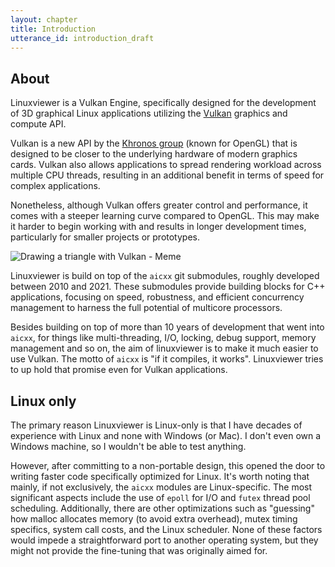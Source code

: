 ```yaml
---
layout: chapter
title: Introduction
utterance_id: introduction_draft
---
```


## About

Linuxviewer is a Vulkan Engine, specifically designed for
the development of 3D graphical Linux applications utilizing
the [Vulkan](https://www.khronos.org/vulkan/) graphics and compute API.

Vulkan is a new API by the [Khronos group](https://www.khronos.org/) (known for OpenGL)
that is designed to be closer to the underlying hardware of modern graphics cards.
Vulkan also allows applications to spread rendering workload across multiple CPU threads,
resulting in an additional benefit in terms of speed for complex applications.

Nonetheless, although Vulkan offers greater control and performance, it comes with a
steeper learning curve compared to OpenGL. This may make it harder to begin working with
and results in longer development times, particularly for smaller projects or prototypes.

<img src="{{ '/assets/VulkanMemeBigBook.png' | relative_url }}" alt="Drawing a triangle with Vulkan - Meme" id="img_bigbook" />

Linuxviewer is build on top of the `aicxx` git submodules, roughly developed between 2010 and 2021.
These submodules provide building blocks for C++ applications, focusing on speed, robustness,
and efficient concurrency management to harness the full potential of multicore processors.

Besides building on top of more than 10 years of development that went into `aicxx`,
for things like multi-threading, I/O, locking, debug support, memory management and
so on, the aim of linuxviewer is to make it much easier to use Vulkan.
The motto of `aicxx` is "if it compiles, it works".
Linuxviewer tries to up hold that promise even for Vulkan applications.

## Linux only

The primary reason Linuxviewer is Linux-only is that I have decades of experience with Linux
and none with Windows (or Mac). I don't even own a Windows machine, so I wouldn't be able to test anything.

However, after committing to a non-portable design, this opened the door to writing faster code specifically optimized for Linux.
It's worth noting that mainly, if not exclusively, the `aicxx` modules are Linux-specific.
The most significant aspects include the use of `epoll` for I/O and `futex` thread pool scheduling.
Additionally, there are other optimizations such as "guessing" how malloc allocates memory (to avoid extra overhead),
mutex timing specifics, system call costs, and the Linux scheduler.
None of these factors would impede a straightforward port to another operating system,
but they might not provide the fine-tuning that was originally aimed for.
